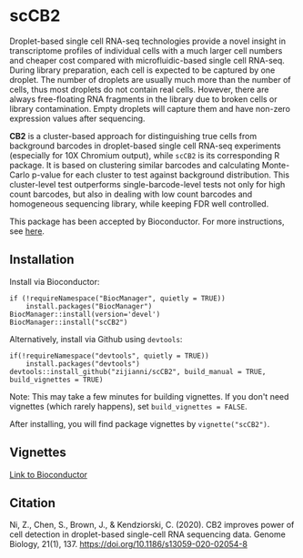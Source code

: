# scCB2

Droplet-based single cell RNA-seq technologies provide a novel insight in transcriptome profiles of individual cells with a much larger cell numbers and cheaper cost compared with microfluidic-based single cell RNA-seq. During library preparation, each cell is expected to be captured by one droplet. The number of droplets are usually much more than the number of cells, thus most droplets do not contain real cells. However, there are always free-floating RNA fragments in the library due to broken cells or library contamination. Empty droplets will capture them and have non-zero expression values after sequencing.

**CB2** is a cluster-based approach for distinguishing true cells from background barcodes in droplet-based single cell RNA-seq experiments (especially for 10X Chromium output), while `scCB2` is its corresponding R package. It is based on clustering similar barcodes and calculating Monte-Carlo p-value for each cluster to test against background distribution. This cluster-level test outperforms single-barcode-level tests not only for high count barcodes, but also in dealing with low count barcodes and homogeneous sequencing library, while keeping FDR well controlled.

This package has been accepted by Bioconductor. For more instructions, see [here](https://bioconductor.org/packages/3.12/bioc/html/scCB2.html).

## Installation

Install via Bioconductor: 

```
if (!requireNamespace("BiocManager", quietly = TRUE))
    install.packages("BiocManager")
BiocManager::install(version='devel')
BiocManager::install("scCB2")
```


Alternatively, install via Github using `devtools`:

```
if(!requireNamespace("devtools", quietly = TRUE))
    install.packages("devtools")
devtools::install_github("zijianni/scCB2", build_manual = TRUE, build_vignettes = TRUE)
```

Note: This may take a few minutes for building vignettes. If you don't need vignettes (which rarely happens), set `build_vignettes = FALSE`.

After installing, you will find package vignettes by `vignette("scCB2")`.


## Vignettes 
[Link to Bioconductor](https://bioconductor.org/packages/3.12/bioc/vignettes/scCB2/inst/doc/scCB2.html)



## Citation

Ni, Z., Chen, S., Brown, J., & Kendziorski, C. (2020). CB2 improves power of cell detection in droplet-based single-cell RNA sequencing data. Genome Biology, 21(1), 137. https://doi.org/10.1186/s13059-020-02054-8
